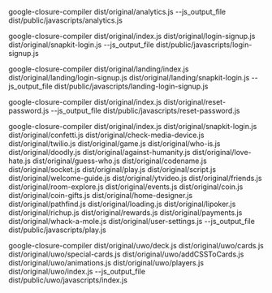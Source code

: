 <!-- These are commands for compile javascript files -->

google-closure-compiler dist/original/analytics.js --js_output_file dist/public/javascripts/analytics.js

google-closure-compiler dist/original/index.js dist/original/login-signup.js dist/original/snapkit-login.js --js_output_file dist/public/javascripts/login-signup.js

google-closure-compiler dist/original/landing/index.js dist/original/landing/login-signup.js dist/original/landing/snapkit-login.js --js_output_file dist/public/javascripts/landing-login-signup.js

google-closure-compiler dist/original/index.js dist/original/reset-password.js --js_output_file dist/public/javascripts/reset-password.js

google-closure-compiler dist/original/index.js dist/original/snapkit-login.js dist/original/confetti.js dist/original/check-media-device.js dist/original/twilio.js dist/original/game.js dist/original/who-is.js dist/original/doodly.js dist/original/against-humanity.js dist/original/love-hate.js dist/original/guess-who.js dist/original/codename.js dist/original/socket.js dist/original/play.js dist/original/script.js dist/original/welcome-guide.js dist/original/ytvideo.js dist/original/friends.js dist/original/room-explore.js dist/original/events.js dist/original/coin.js dist/original/coin-gifts.js dist/original/home-designer.js dist/original/pathfind.js dist/original/loading.js dist/original/lipoker.js dist/original/richup.js dist/original/rewards.js dist/original/payments.js dist/original/whack-a-mole.js dist/original/user-settings.js --js_output_file dist/public/javascripts/play.js

google-closure-compiler dist/original/uwo/deck.js dist/original/uwo/cards.js dist/original/uwo/special-cards.js dist/original/uwo/addCSSToCards.js dist/original/uwo/animations.js dist/original/uwo/players.js dist/original/uwo/index.js --js_output_file dist/public/uwo/javascripts/index.js